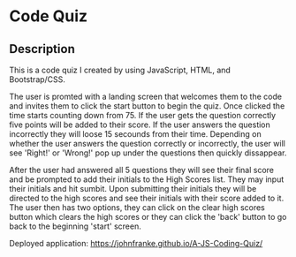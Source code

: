 # Code Quiz 

## Description
This is a code quiz I created by using JavaScript, HTML, and Bootstrap/CSS. 

The user is promted with a landing screen that welcomes them to the code and invites them to click the start button to begin the quiz. Once clicked the time starts counting down from 75. If the user gets the question correctly five points will be added to their score. If the user answers the question incorrectly they will loose 15 secounds from their time. Depending on whether the user answers the question correctly or incorrectly, the user will see 'Right!' or 'Wrong!' pop up under the questions then quickly dissappear. 

After the user had answered all 5 questions they will see their final score and be prompted to add their initials to the High Scores list. They may input their initials and hit sumbit. Upon submitting their initials they will be directed to the high scores and see their initials with their score added to it. The user then has two options, they can click on the clear high scores button which clears the high scores or they can click the 'back' button to go back to the beginning 'start' screen.

Deployed application: https://johnfranke.github.io/A-JS-Coding-Quiz/
